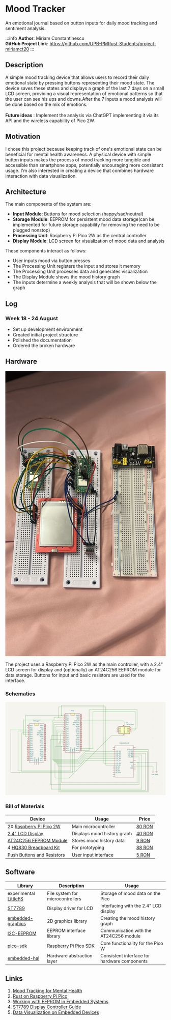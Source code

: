 # Mood Tracker

An emotional journal based on button inputs for daily mood tracking and sentiment analysis.

:::info
**Author**: Miriam Constantinescu \
**GitHub Project Link**: https://github.com/UPB-PMRust-Students/project-miriamct20
:::

## Description
A simple mood tracking device that allows users to record their daily emotional state by pressing buttons representing their mood state. The device saves these states and displays a graph of the last 7 days on a small LCD screen, providing a visual representation of emotional patterns so that the user can see his ups and downs.After the 7 inputs a mood analysis will be done based on the mix of emotions. \
\
**Future ideas** : Implement the analysis via ChatGPT implementing it via its API and the wireless capability of Pico 2W.

## Motivation
I chose this project because keeping track of one's emotional state can be beneficial for mental health awareness. A physical device with simple button inputs makes the process of mood tracking more tangible and accessible than smartphone apps, potentially encouraging more consistent usage. I'm also interested in creating a device that combines hardware interaction with data visualization.

## Architecture
The main components of the system are:
- **Input Module**: Buttons for mood selection (happy/sad/neutral)
- **Storage Module**: EEPROM for persistent mood data storage(can be implemented for future storage capability for removing the need to be plugged nonstop)
- **Processing Unit**: Raspberry Pi Pico 2W as the central controller
- **Display Module**: LCD screen for visualization of mood data and analysis


These components interact as follows:
- User inputs mood via button presses
- The Processing Unit registers the input and stores it memory
- The Processing Unit processes data and generates visualization
- The Display Module shows the mood history graph
- The inputs determine a weekly analysis that will be shown below the graph

## Log

### Week 18 - 24 August
- Set up development environment
- Created initial project structure
- Polished the documentation
- Ordered the broken hardware

## Hardware

![Hardware](Hardware.svg)

The project uses a Raspberry Pi Pico 2W as the main controller, with a 2.4" LCD screen for display and (optionally) an AT24C256 EEPROM module for data storage. Buttons for input and basic resistors are used for the interface.

### Schematics

![HardwareSchematics](KiCadScheme.svg)

### Bill of Materials
| Device | Usage | Price |
|--------|--------|-------|
|2X [Raspberry Pi Pico 2W](https://www.raspberrypi.com/documentation/microcontrollers/raspberry-pi-pico.html) | Main microcontroller | [80 RON](https://www.optimusdigital.ro/en/raspberry-pi-boards/12394-raspberry-pi-pico-w.html) |
| [2.4" LCD Display](https://www.adafruit.com/product/2478) | Displays mood history graph | [40 RON](https://www.optimusdigital.ro/en/displays/lcd-displays) |
| [AT24C256 EEPROM Module](https://www.microchip.com/wwwproducts/en/AT24C256) | Stores mood history data | [9 RON](https://www.optimusdigital.ro/en/storage-modules) |
| 4 [HQ830 Breadboard Kit](https://www.optimusdigital.ro/en/breadboards/hq830-breadboard-kit) | For prototyping | [88 RON](https://www.optimusdigital.ro/en/breadboards/hq830-breadboard-kit) |
| Push Buttons and Resistors | User input interface | [5 RON](https://www.optimusdigital.ro/en/buttons-and-switches) |

## Software
| Library | Description | Usage |
|---------|-------------|-------|
| experimental [LittleFS](https://github.com/littlefs-project/littlefs) | File system for microcontrollers | Storage of mood data on the Pico |
| [ST7789](https://github.com/almindor/st7789) | Display driver for LCD | Interfacing with the 2.4" LCD display |
| [embedded-graphics](https://github.com/embedded-graphics/embedded-graphics) | 2D graphics library | Creating the mood history graph |
| [I2C-EEPROM](https://github.com/arduino-libraries/Arduino_EEPROM) | EEPROM interface library | Communication with the AT24C256 module |
| [pico-sdk](https://github.com/raspberrypi/pico-sdk) | Raspberry Pi Pico SDK | Core functionality for the Pico W |
| [embedded-hal](https://github.com/rust-embedded/embedded-hal) | Hardware abstraction layer | Consistent interface for hardware components |

## Links
1. [Mood Tracking for Mental Health](https://www.verywellmind.com/mood-tracking-4171656)
2. [Rust on Raspberry Pi Pico](https://github.com/rp-rs/rp-hal)
3. [Working with EEPROM in Embedded Systems](https://www.embedded.com/working-with-eeprom-in-embedded-systems/)
4. [ST7789 Display Controller Guide](https://cdn-shop.adafruit.com/datasheets/ST7789V.pdf)
5. [Data Visualization on Embedded Devices](https://www.embedded.com/data-visualization-techniques-for-embedded-systems/)